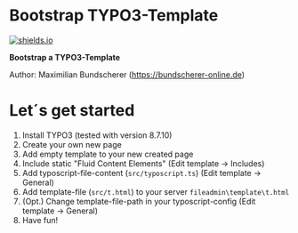 # Bootstrap TYPO3-Template

[![shields.io](http://img.shields.io/badge/license-Apache2-blue.svg)](http://www.apache.org/licenses/LICENSE-2.0.txt)

**Bootstrap a TYPO3-Template**

Author: Maximilian Bundscherer (https://bundscherer-online.de)

# Let´s get started

1. Install TYPO3 (tested with version 8.7.10)
2. Create your own new page
3. Add empty template to your new created page
4. Include static "Fluid Content Elements" (Edit template -> Includes)
5. Add typoscript-file-content (``src/typoscript.ts``) (Edit template -> General)
6. Add template-file (``src/t.html``) to your server ``fileadmin\template\t.html``
7. (Opt.) Change template-file-path in your typoscript-config (Edit template -> General)
8. Have fun!
